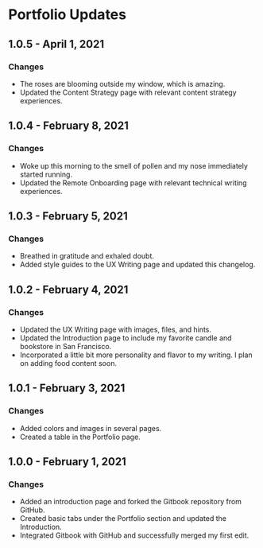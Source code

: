 # Portfolio Updates

## 

## 1.0.5 - April 1, 2021

### **Changes**

* The roses are blooming outside my window, which is amazing.
* Updated the Content Strategy page with relevant content strategy experiences. 

## 1.0.4 - February 8, 2021

### **Changes**

* Woke up this morning to the smell of pollen and my nose immediately started running. 
* Updated the Remote Onboarding page with relevant technical writing experiences. 

## 1.0.3 - February 5, 2021

### **Changes**

* Breathed in gratitude and exhaled doubt.
* Added style guides to the UX Writing page and updated this changelog.

## 1.0.2 - February 4, 2021

### Changes

* Updated the UX Writing page with images, files, and hints.
* Updated the Introduction page to include my favorite candle and bookstore in San Francisco.
* Incorporated a little bit more personality and flavor to my writing. I plan on adding food content soon.

## 1.0.1 - February 3, 2021

### Changes

* Added colors and images in several pages.
* Created a table in the Portfolio page.

## 1.0.0 - February 1, 2021

### Changes

* Added an introduction page and forked the Gitbook repository from GitHub.
* Created basic tabs under the Portfolio section and updated the Introduction.
* Integrated Gitbook with GitHub and successfully merged my first edit.



